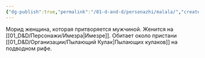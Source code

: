 ```yaml
---
{"dg-publish":true,"permalink":"/01-d-and-d/personazhi/malala/","created":"2024-11-09T09:06:49.929+03:00","updated":"2024-03-04T21:30:00.453+03:00"}
---
```


Морид женщина, которая притворяется мужчиной. Женится на [[01_D&D/Персонажи/Имезра\|Имезре]]. Обитает около пристани [[01_D&D/Организации/Пылающий Кулак\|Пылающих кулаков]] на подводном рифе.